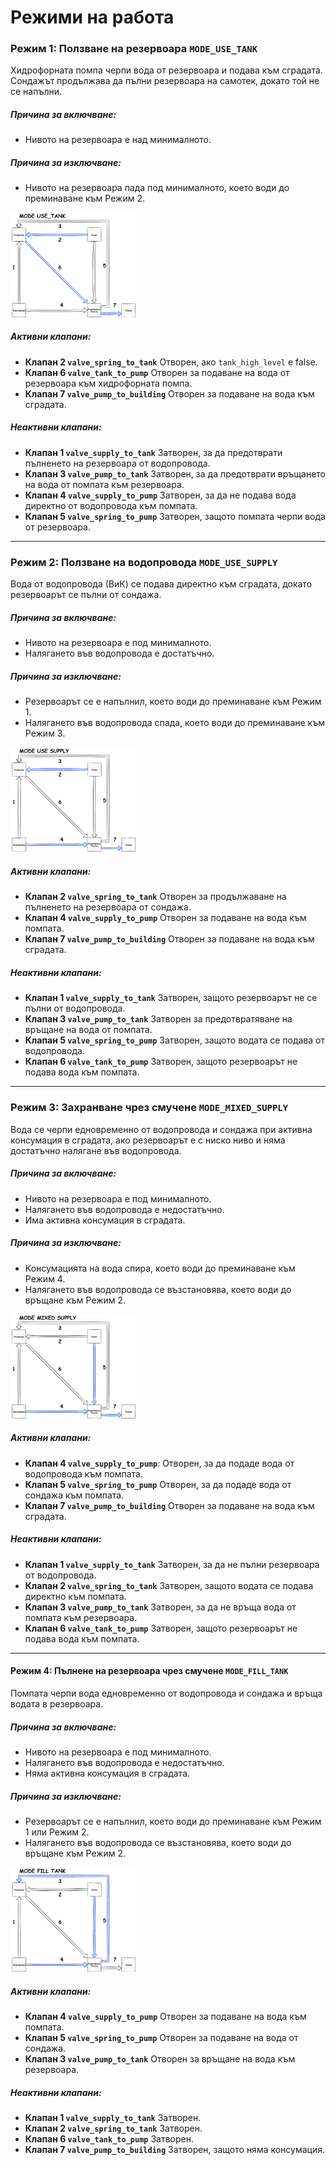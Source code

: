 # Режими на работа

### Режим 1: Ползване на резервоара `MODE_USE_TANK`

Хидрофорната помпа черпи вода от резервоара и подава към сградата. Сондажът продължава да пълни резервоара на самотек, докато той не се напълни.

##### Причина за включване:
- Нивото на резервоара е над минималното.

##### Причина за изключване:
- Нивото на резервоара пада под минималното, което води до преминаване към Режим 2.
  
<img src="/diagrams/mode_use_tank.svg" alt="Alt text" style="width: 200px;" />


##### Активни клапани:

- **Клапан 2 `valve_spring_to_tank`** Отворен, ако `tank_high_level` е false.
- **Клапан 6 `valve_tank_to_pump`** Отворен за подаване на вода от резервоара към хидрофорната помпа.
- **Клапан 7 `valve_pump_to_building`** Отворен за подаване на вода към сградата.

##### Неактивни клапани:

- **Клапан 1 `valve_supply_to_tank`** Затворен, за да предотврати пълненето на резервоара от водопровода.
- **Клапан 3 `valve_pump_to_tank`** Затворен, за да предотврати връщането на вода от помпата към резервоара.
- **Клапан 4 `valve_supply_to_pump`** Затворен, за да не подава вода директно от водопровода към помпата.
- **Клапан 5 `valve_spring_to_pump`** Затворен, защото помпата черпи вода от резервоара.

---

### Режим 2: Ползване на водопровода `MODE_USE_SUPPLY`

Вода от водопровода (ВиК) се подава директно към сградата, докато резервоарът се пълни от сондажа.

##### Причина за включване:
- Нивото на резервоара е под минималното.
- Налягането във водопровода е достатъчно.

##### Причина за изключване:
- Резервоарът се е напълнил, което води до преминаване към Режим 1.
- Налягането във водопровода спада, което води до преминаване към Режим 3.
  
<img src="/diagrams/mode_use_supply.svg" alt="Alt text" style="max-width: 200px;" />

##### Активни клапани:

- **Клапан 2 `valve_spring_to_tank`** Отворен за продължаване на пълненето на резервоара от сондажа.
- **Клапан 4 `valve_supply_to_pump`** Отворен за подаване на вода към помпата.
- **Клапан 7 `valve_pump_to_building`** Отворен за подаване на вода към сградата.

##### Неактивни клапани:

- **Клапан 1 `valve_supply_to_tank`** Затворен, защото резервоарът не се пълни от водопровода.
- **Клапан 3 `valve_pump_to_tank`** Затворен за предотвратяване на връщане на вода от помпата.
- **Клапан 5 `valve_spring_to_pump`** Затворен, защото водата се подава от водопровода.
- **Клапан 6 `valve_tank_to_pump`** Затворен, защото резервоарът не подава вода към помпата.



---

### Режим 3: Захранване чрез смучене `MODE_MIXED_SUPPLY`

Вода се черпи едновременно от водопровода и сондажа при активна консумация в сградата, ако резервоарът е с ниско ниво и няма достатъчно налягане във водопровода.

##### Причина за включване:
- Нивото на резервоара е под минималното.
- Налягането във водопровода е недостатъчно.
- Има активна консумация в сградата.

##### Причина за изключване:
- Консумацията на вода спира, което води до преминаване към Режим 4.
- Налягането във водопровода се възстановява, което води до връщане към Режим 2.

<img src="/diagrams/mode_mixed_supply.svg" alt="Alt text" style="max-width: 200px;" />

##### Активни клапани:

- **Клапан 4 `valve_supply_to_pump`**: Отворен, за да подаде вода от водопровода към помпата.
- **Клапан 5 `valve_spring_to_pump`** Отворен, за да подаде вода от сондажа към помпата.
- **Клапан 7 `valve_pump_to_building`** Отворен за подаване на вода към сградата.

##### Неактивни клапани:

- **Клапан 1 `valve_supply_to_tank`** Затворен, за да не пълни резервоара от водопровода.
- **Клапан 2 `valve_spring_to_tank`** Затворен, защото водата се подава директно към помпата.
- **Клапан 3 `valve_pump_to_tank`** Затворен, за да не връща вода от помпата към резервоара.
- **Клапан 6 `valve_tank_to_pump`** Затворен, защото резервоарът не подава вода към помпата.

---

#### Режим 4: Пълнене на резервоара чрез смучене `MODE_FILL_TANK`

Помпата черпи вода едновременно от водопровода и сондажа и връща водата в резервоара.

##### Причина за включване:
- Нивото на резервоара е под минималното.
- Налягането във водопровода е недостатъчно.
- Няма активна консумация в сградата.

##### Причина за изключване:
- Резервоарът се е напълнил, което води до преминаване към Режим 1 или Режим 2.
- Налягането във водопровода се възстановява, което води до връщане към Режим 2.

<img src="/diagrams/mode_fill_tank.svg" alt="Alt text" style="max-width: 200px;" />

##### Активни клапани:

- **Клапан 4 `valve_supply_to_pump`** Отворен за подаване на вода към помпата.
- **Клапан 5 `valve_spring_to_pump`** Отворен за подаване на вода от сондажа.
- **Клапан 3 `valve_pump_to_tank`** Отворен за връщане на вода към резервоара.

##### Неактивни клапани:

- **Клапан 1 `valve_supply_to_tank`** Затворен.
- **Клапан 2 `valve_spring_to_tank`** Затворен.
- **Клапан 6 `valve_tank_to_pump`** Затворен.
- **Клапан 7 `valve_pump_to_building`** Затворен, защото няма консумация.
